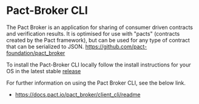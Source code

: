 # Pact-Broker CLI
 
The Pact Broker is an application for sharing of consumer driven contracts and verification results. It is optimised for use with "pacts" (contracts created by the Pact framework), but can be used for any type of contract that can be serialized to JSON. https://github.com/pact-foundation/pact_broker
 
To install the Pact-Broker CLI locally follow the install instructions for your OS in the latest stable [release](https://github.com/pact-foundation/pact-ruby-standalone/releases)
 
For further information on using the Pact Broker CLI, see the below link.
- https://docs.pact.io/pact_broker/client_cli/readme
